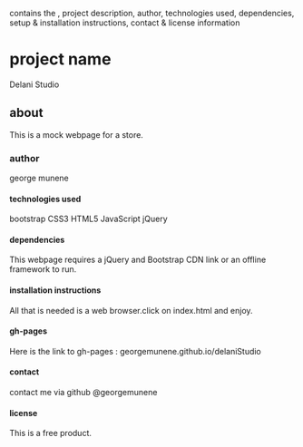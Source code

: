 contains the , project description, author, technologies used, dependencies, setup & installation instructions, contact & license information
# project name
Delani Studio

## about
This is a mock webpage for a store.

### author
george munene

#### technologies used
bootstrap
CSS3
HTML5
JavaScript
jQuery
#### dependencies
This webpage requires a jQuery and Bootstrap CDN link or an offline framework to run.

#### installation instructions
All that is needed is a web browser.click on index.html and enjoy.

#### gh-pages
Here is the link to gh-pages : georgemunene.github.io/delaniStudio

####  contact
contact me via github @georgemunene

#### license
This is a free product.
